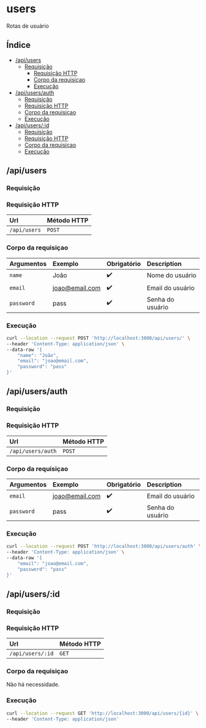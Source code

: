 # users

Rotas de usuário

## Índice
- [/api/users](#apiusers)
  - [Requisição](#requisição)
    - [Requisição HTTP](#requisição-http)
    - [Corpo da requisiçao](#corpo-da-requisiçao)
    - [Execução](#execução)
- [/api/users/auth](#apiusersauth)
    - [Requisição](#requisição)
    - [Requisição HTTP](#requisição-http)
    - [Corpo da requisiçao](#corpo-da-requisiçao)
    - [Execução](#execução)
- [/api/users/:id](#apiusersid)
    - [Requisição](#requisição)
    - [Requisição HTTP](#requisição-http)
    - [Corpo da requisiçao](#corpo-da-requisiçao)
    - [Execução](#execução)


## /api/users

### Requisição

### Requisição HTTP

| Url          | Método HTTP |
|:-------------|:------------|
| `/api/users` | `POST`      |

### Corpo da requisiçao

| Argumentos | Exemplo        | Obrigatório        | Description      |
|:-----------|:---------------|:-------------------|:-----------------|
| `name`     | João           | :heavy_check_mark: | Nome do usuário  |
| `email`    | joao@email.com | :heavy_check_mark: | Email do usuário |
| `password` | pass           | :heavy_check_mark: | Senha do usuário |

### Execução
```bash
curl --location --request POST 'http://localhost:3000/api/users/' \
--header 'Content-Type: application/json' \
--data-raw '{
    "name": "João",
    "email": "joao@email.com",
    "password": "pass"
}'
```

## /api/users/auth

### Requisição

### Requisição HTTP

| Url               | Método HTTP |
|:------------------|:------------|
| `/api/users/auth` | `POST`      |

### Corpo da requisiçao

| Argumentos | Exemplo        | Obrigatório        | Description      |
|:-----------|:---------------|:-------------------|:-----------------|
| `email`    | joao@email.com | :heavy_check_mark: | Email do usuário |
| `password` | pass           | :heavy_check_mark: | Senha do usuário |

### Execução
```bash
curl --location --request POST 'http://localhost:3000/api/users/auth' \
--header 'Content-Type: application/json' \
--data-raw '{
    "email": "joao@email.com",
    "password": "pass"
}'
```

## /api/users/:id

### Requisição

### Requisição HTTP

| Url              | Método HTTP |
|:-----------------|:------------|
| `/api/users/:id` | `GET`       |

### Corpo da requisiçao

Não há necessidade.

### Execução
```bash
curl --location --request GET 'http://localhost:3000/api/users/{id}' \
--header 'Content-Type: application/json' 
```
